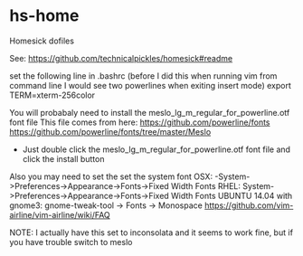 # hs-home
Homesick dofiles

See: https://github.com/technicalpickles/homesick#readme


set the following line in .bashrc (before I did this when running vim from command line I would see two powerlines when exiting insert mode)
export TERM=xterm-256color

You will probabaly need to install the meslo_lg_m_regular_for_powerline.otf font file
This file comes from here: 
https://github.com/powerline/fonts
https://github.com/powerline/fonts/tree/master/Meslo

- Just double click the meslo_lg_m_regular_for_powerline.otf font file and click the install button

Also you may need to set the set the system font
OSX: -System->Preferences->Appearance->Fonts->Fixed Width Fonts
RHEL: System->Preferences->Appearance->Fonts->Fixed Width Fonts
UBUNTU 14.04 with gnome3: gnome-tweak-tool -> Fonts -> Monospace
https://github.com/vim-airline/vim-airline/wiki/FAQ

NOTE: I actually have this set to inconsolata and it seems to work fine, but if you have trouble switch to meslo

